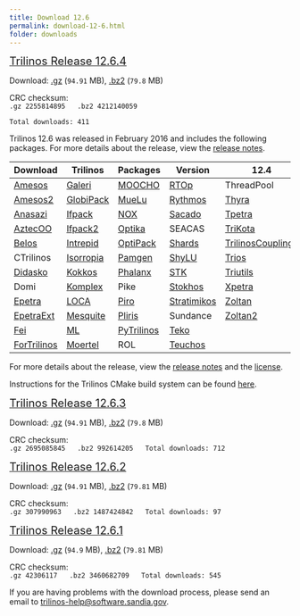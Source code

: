 ```yaml
---
title: Download 12.6
permalink: download-12-6.html
folder: downloads
---
```


<span style="text-decoration: underline;"><span style="font-size: 20px;">Trilinos Release 12.6.4</span></span>

<p>Download: <a href="http://trilinos.csbsju.edu/download/files/trilinos-12.6.4-Source.tar.gz" class="downloadLink" name="Trilinos 12.6">.gz</a> (<code>94.91</code> MB), 
<a href="http://trilinos.csbsju.edu/download/files/trilinos-12.6.4-Source.tar.bz2" class="downloadLink" name="Trilinos 12.6">.bz2</a> (<code>79.8</code> MB)</p>

CRC checksum:  
`.gz 2255814895  
.bz2 4212140059  
`

`Total downloads: 411`

Trilinos 12.6 was released in February 2016 and includes the following packages. For more details about the release, view the [release notes](http://trilinos.org/oldsite/release_notes-12.6.html).

Download  | Trilinos | Packages | Version | 12.4
------ | ------ | ------ | -------- | ----------
[Amesos](amesos.html "Amesos") | [Galeri](galeri.html "Galeri") | [MOOCHO](moocho.html "MOOCHO") | [RTOp](rtop.html "RTOp") | ThreadPool
[Amesos2](amesos2.html "Amesos2") | [GlobiPack](globipack.html "GlobiPack") | [MueLu](muelu.html "MueLu") | [Rythmos](rythmos.html "Rythmos") | [Thyra](thyra.html "Thyra")
[Anasazi](anasazi.html "Anasazi") | [Ifpack](ifpack.html "IFPACK") | [NOX](nox_and_loca.html "NOX and LOCA") | [Sacado](sacado.html "Sacado") | [Tpetra](tpetra.html "Tpetra")
[AztecOO](aztecoo.html "AztecOO") | [Ifpack2](ifpack2.html "Ifpack2") | [Optika](optika.html "Optika") | SEACAS | [TriKota](trikota.html "TriKota")
[Belos](belos.html "Belos") | [Intrepid](intrepid.html "Intrepid") | [OptiPack](optipack.html "OptiPack") | [Shards](shards.html "Shards") | [TrilinosCouplings](trilinoscouplings.html "Trilinos Couplings")
CTrilinos | [Isorropia](isorropia.html "Isorropia") | [Pamgen](pamgen.html "PAMGEN") | [ShyLU](shylu.html "ShyLU") | [Trios](trios.html "Trios")
[Didasko](didasko.html "Didasko") | [Kokkos](kokkos.html "Kokkos") | [Phalanx](phalanx.html "Phalanx") | [STK](stk.html "STK") | [Triutils](triutils.html "TriUtils")
Domi | [Komplex](komplex.html "Komplex") | Pike | [Stokhos](stokhos.html "Stokhos") | [Xpetra](xpetra.html "Xpetra")
[Epetra](epetra.html "Epetra") | [LOCA](nox_and_loca.html "NOX and LOCA") | [Piro](piro.html "Piro") | [Stratimikos](stratimikos.html "Stratimikos") | [Zoltan](zoltan.html "Zoltan")
[EpetraExt](epetraext.html "EpetraExt") | [Mesquite](mesquite.html "Mesquite") | [Pliris](pliris.html "Pliris") | Sundance | [Zoltan2](zoltan2.html "Zoltan2")
[Fei](fei.html "Fei") | [ML](ml.html "ML") | [PyTrilinos](pytrilinos.html "PyTrilinos") | [Teko](teko.html "Teko")
[ForTrilinos](fortrilinos.html "ForTrilinos") | [Moertel](moertel.html "Moertel") | ROL | [Teuchos](teuchos.html "Teuchos")

For more details about the release, view the [release notes](https://trilinos.org/oldsite/release_notes-12.6.html) 
and the [license](license.html).

Instructions for the Trilinos CMake build system can be found [here](https://trilinos.org/docs/files/TrilinosBuildReference.html).

<span style="text-decoration: underline;"><span style="font-size: 20px;">Trilinos Release 12.6.3</span></span>

Download: [.gz](http://trilinos.org/oldsite/download/login.html?tid=tr12063gz) (`94.91` MB), [.bz2](http://trilinos.org/oldsite/download/login.html?tid=tr12063bz2) (`79.8` MB)

CRC checksum:  
`.gz 2695085845  
.bz2 992614205  
Total downloads: 712`

<span style="text-decoration: underline;"><span style="font-size: 20px;">Trilinos Release 12.6.2</span></span>

Download: [.gz](http://trilinos.org/oldsite/download/login.html?tid=tr12062gz) (`94.91` MB), [.bz2](http://trilinos.org/oldsite/download/login.html?tid=tr12062bz2) (`79.81` MB)

CRC checksum:  
`.gz 307990963  
.bz2 1487424842  
Total downloads: 97`

<span style="text-decoration: underline;"><span style="font-size: 20px;">Trilinos Release 12.6.1</span></span>

Download: [.gz](http://trilinos.org/oldsite/download/login.html?tid=tr12061gz) (`94.9` MB), [.bz2](http://trilinos.org/oldsite/download/login.html?tid=tr12061bz2) (`79.81` MB)

CRC checksum:  
`.gz 42306117  
.bz2 3460682709  
Total downloads: 545`

If you are having problems with the download process, please send an email to [trilinos-help@software.sandia.gov](mailto:trilinos-help@software.sandia.gov).
